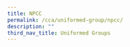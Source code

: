 ```yaml
---
title: NPCC
permalink: /cca/uniformed-group/npcc/
description: ""
third_nav_title: Uniformed Groups
---
```

